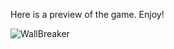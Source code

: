 Here is a preview of the game.
Enjoy!


![WallBreaker](https://github.com/Abdullahshk69/WallBreaker/assets/66176894/e38eb8ae-a0e6-4190-9a32-bf34039a93b1)
